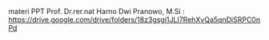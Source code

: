 materi PPT Prof. Dr.rer.nat Harno Dwi Pranowo, M.Si : https://drive.google.com/drive/folders/18z3gsgi1JLI7RehXvQa5qnDiSRPC0nPd
